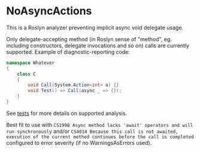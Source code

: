 ﻿# NoAsyncActions
This is a Roslyn analyzer preventing implicit async void delegate usage.

Only delegate-accepting method (in Roslyn sense of "method", eg. including constructors, delegate invocations and so on) calls are currently supported. Example of diagnostic-reporting code:
```csharp
namespace Whatever
{
	class C
	{
		void Call(System.Action<int> a) {}
		void Test() => Call(async _ => {});
	}
}
```

See [tests](https://github.com/bessgeor/NoAsyncActions/blob/master/NoAsyncActions.Test/Tests.fs) for more details on supported analysis.

Best fit to use with
`CS1998 Async method lacks 'await' operators and will run synchronously`
and/or `CS4014 Because this call is not awaited, execution of the current method continues before the call is completed`
configured to error severity (if no WarningsAsErrors used).
